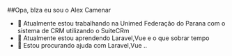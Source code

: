 ##Opa, blza eu sou o Alex Camenar

- 🔭 Atualmente estou trabalhando na Unimed Federação do Parana com o sistema de CRM utilizando o SuiteCRm
- 🌱 Atualmente estou aprendendo Laravel,Vue e o que sobrar tempo
- 🤔 Estou procurando ajuda com Laravel,Vue
..



